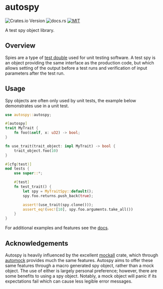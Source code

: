 # autospy

![Crates.io Version](https://img.shields.io/crates/v/autospy)
![docs.rs](https://img.shields.io/docsrs/autospy)
[![MIT](https://img.shields.io/badge/license-MIT-blue)](./LICENSE)

A test spy object library.

## Overview

Spies are a type of [test double](https://en.wikipedia.org/wiki/Test_double) used for unit testing software. A test spy
is an object providing the same interface as the production code, but which allows setting of the output before a test
runs and verification of input parameters after the test run.

## Usage

Spy objects are often only used by unit tests, the example below demonstrates use in a unit test.

```rust
use autospy::autospy;

#[autospy]
trait MyTrait {
    fn foo(&self, x: u32) -> bool;
}

fn use_trait(trait_object: impl MyTrait) -> bool {
    trait_object.foo(10)
}

#[cfg(test)]
mod tests {
    use super::*;

    #[test]
    fn test_trait() {
        let spy = MyTraitSpy::default();
        spy.foo.returns.push_back(true);

        assert!(use_trait(spy.clone()));
        assert_eq!(vec![10], spy.foo.arguments.take_all())
    }
}
```

For additional examples and features see the [docs](https://docs.rs/autospy).

## Acknowledgements

Autospy is heavily influenced by the excellent [mockall](https://docs.rs/mockall/latest/mockall/) crate, which
through [automock](https://docs.rs/mockall/latest/mockall/attr.automock.html) provides much the same features. Autospy
aims to offer these same features through a macro generated spy object, rather than a mock object. The use of either is
largely personal preference; however, there are some benefits to using a spy object. Notably, a mock object will panic
if its expectations fail which can cause less legible error messages.
